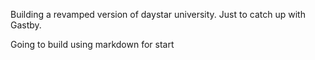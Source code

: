 Building a revamped version of daystar university. Just to catch up with Gastby.

Going to build using markdown for start

